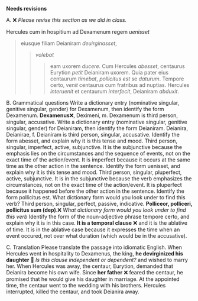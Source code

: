 **Needs revisions**

A. ❌ *Please revise this section as we did in class.*


Hercules cum in hospitium ad Dexamenum regem *uenisset*
> eiusque filiam Deianiram *deuirginasset*,
>> *volebat* 
>>> eam uxorem *ducere*.
Cum Hercules *abesset*,
> centaurus Eurytion *petit* Deianiram uxorem. 
Quia pater eius centaurum *timebat*,
> *pollicitus est* 
>> se *daturum*.
Tempore certo, *venit* centaurus cum fratribus ad nuptias.
> Hercules *interuenit*
>> et centaurum *interfecit*, 
>>> Deianiram *abduxit*.
  
B. Grammatical questions
Write a dictionary entry (nominative singular, genitive singular, gender) for Dexamenum, then identify the form Dexamenum. **Dexamenus**❌, Deximeni, m. Dexamenum is third person, singular, accusative.
Write a dictionary entry (nominative singular, genitive singular, gender) for Deianiram, then identify the form Deianiram. Deianira, Deianirae, f. Deianiram is third person, singular, accusative.
Identify the form abesset, and explain why it is this tense and mood. Third person, singular, imperfect, active, subjunctive. It is the subjunctive because the emphasis lies on the circumstances and the sequence of events, not on the exact time of the action/event. It is imperfect because it occurs at the same time as the other action in the sentence. 
Identify the form uenisset, and explain why it is this tense and mood. Third person, singular, pluperfect, active, subjunctive. It is in the subjunctive because the verb emphasizes the circumstances, not on the exact time of the action/event. It is pluperfect because it happened before the other action in the sentence.
Identify the form pollicitus est. What dictionary form would you look under to find this verb? Third person, singular, perfect, passive, indicative. **Polliceor, polliceri, pollicitus sum (dep)**.❌ *What dictionary form would you look under to find this verb*
Identify the form of the noun-adjective phrase tempore certo, and explain why it is in this case. **It is a temporal clause** ❌ and it is the ablative of time. It is in the ablative case because it expresses the time when an event occured, not over what duration (which would be in the accusative).
  
C. Translation
Please translate the passage into idiomatic English.
When Hercules went in hospitality to Dexamenus, the king, **he devirginized his daughter** 🤔 *Is this clause independent or dependent?*
and wished to marry her.
When Hercules was away, the centaur, Eurytion, demanded that Deianira become his own wife.
Since **her father** ❌ feared the centaur, he promised that he would give his daughter in marriage.
At the appointed time, the centaur went to the wedding with his brothers.
Hercules interrupted, killed the centaur, and took Deianira away.
